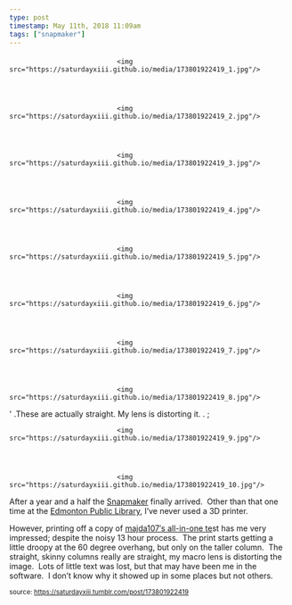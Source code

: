 ```yaml
---
type: post
timestamp: May 11th, 2018 11:09am
tags: ["snapmaker"]
---
```

####


                               <img src="https://saturdayxiii.github.io/media/173801922419_1.jpg"/>
                           

                                                                                                                           

                               <img src="https://saturdayxiii.github.io/media/173801922419_2.jpg"/>
                           

                                                                                                                           

                               <img src="https://saturdayxiii.github.io/media/173801922419_3.jpg"/>
                           

                                                                                                                           

                               <img src="https://saturdayxiii.github.io/media/173801922419_4.jpg"/>
                           

                                                                                                                           

                               <img src="https://saturdayxiii.github.io/media/173801922419_5.jpg"/>
                           

                                                                                                                           

                               <img src="https://saturdayxiii.github.io/media/173801922419_6.jpg"/>
                           

                                                                                                                           

                               <img src="https://saturdayxiii.github.io/media/173801922419_7.jpg"/>
                           

                                                                                                                           

                               <img src="https://saturdayxiii.github.io/media/173801922419_8.jpg"/>
                           

                                                           
' .These are actually straight.  My lens is distorting it.  . 
;
                                                                                                                           

                               <img src="https://saturdayxiii.github.io/media/173801922419_9.jpg"/>
                           

                                                                                                                           

                               <img src="https://saturdayxiii.github.io/media/173801922419_10.jpg"/>
                           

                                                                                                                      
After a year and a half the <a href="http://www.snapmaker.com" target="_blank">Snapmaker</a> finally arrived.  Other than that one time at the <a href="https://www.epl.ca/browse_program/makerspace/" target="_blank">Edmonton Public Library</a>, I’ve never used a 3D printer.

However, printing off a copy of <a href="https://www.thingiverse.com/thing:2656594" target="_blank">majda107′s all-in-one te</a>st has me very impressed; despite the noisy 13 hour process.  The print starts getting a little droopy at the 60 degree overhang, but only on the taller column.  The straight, skinny columns really are straight, my macro lens is distorting the image.  Lots of little text was lost, but that may have been me in the software.  I don’t know why it showed up in some places but not others.
 
                                    
                
                
                
                
                                
<small>source: https://saturdayxiii.tumblr.com/post/173801922419</small>